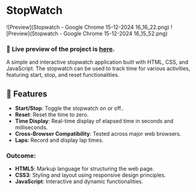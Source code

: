 # StopWatch

![Preview](Stopwatch - Google Chrome 15-12-2024 16_16_22.png)
![Preview](Stopwatch - Google Chrome 15-12-2024 16_15_52.png)
### 🔗 **Live preview** of the project is [here](https://gowtham6477.github.io/PRODIGY_WD_01_Responsive_landing_page/).
A simple and interactive stopwatch application built with HTML, CSS, and JavaScript. The stopwatch can be used to track time for various activities, featuring start, stop, and reset functionalities.

## 🚀 Features

- **Start/Stop**: Toggle the stopwatch on or off..
- **Reset**: Reset the time to zero.
- **Time Display**: Real-time display of elapsed time in seconds and milliseconds.
- **Cross-Browser Compatibility**: Tested across major web browsers.
- **Laps**: Record and display lap times.

### **Outcome:**
- **HTML5**: Markup language for structuring the web page.
- **CSS3**: Styling and layout using responsive design principles.
- **JavaScript**: Interactive and dynamic functionalities.